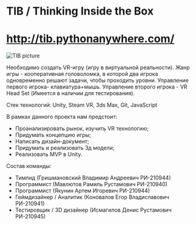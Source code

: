# TIB / Thinking Inside the Box
# http://tib.pythonanywhere.com/
![TIB picture](https://user-images.githubusercontent.com/63664630/209946537-53c79ace-6c2e-401d-9877-bb80a85bfb6b.png)

Необходимо создать VR-игру (игру в виртуальной реальности). Жанр игры - кооперативная головоломка, в которой два игрока одновременно решают задачи, чтобы проходить уровни. Управление первого игрока- клавиатура+мышь. Управление второго игрока - VR Head Set (Имеется в наличии для тестирования).

Стек технологий: Unity, Steam VR, 3ds Max, Git, JavaScript

В рамках данного проекта нам предстоит:
- Проанализировать рынок, изучить VR технологию;
- Придумать концепцию игры;
- Написать дизайн-документ;
- Придумать и реализовать 3д модели;
- Реализовать MVP в Unity.

Состав команды:
- Тимлид (Гришмановский Владимир Андреевич РИ-210944)
- Программист (Мавлютов Рамиль Рустамович РИ-210940)
- Программист (Якунин Артем Игоревич РИ-210944)
- Геймдизайнер / Аналитик (Коновалов Егор Владиславович РИ-210941)
- Тестировщик / 3D дизайнер (Исмагилов Денис Рустамович РИ-210945)
